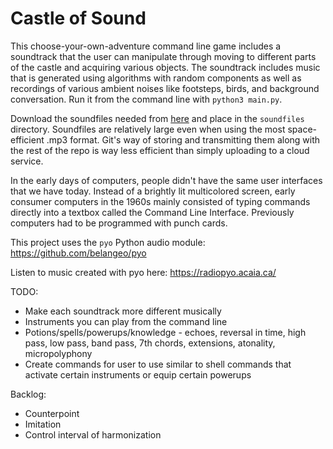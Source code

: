 # Castle of Sound

This choose-your-own-adventure command line game includes a soundtrack that the user can manipulate through moving to different parts of the castle and acquiring various objects. The soundtrack includes music that is generated using algorithms with random components as well as recordings of various ambient noises like footsteps, birds, and background conversation. Run it from the command line with `python3 main.py`.

Download the soundfiles needed from [here](https://drive.google.com/drive/folders/1GT2uNe9idCnJlRWD0WYllIviSZOjfrqh?usp=sharing) and place in the `soundfiles` directory. Soundfiles are relatively large even when using the most space-efficient .mp3 format. Git's way of storing and transmitting them along with the rest of the repo is way less efficient than simply uploading to a cloud service.

In the early days of computers, people didn't have the same user interfaces that we have today. Instead of a brightly lit multicolored screen, early consumer computers in the 1960s mainly consisted of typing commands directly into a textbox called the Command Line Interface. Previously computers had to be programmed with punch cards. 

This project uses the `pyo` Python audio module: https://github.com/belangeo/pyo

Listen to music created with pyo here: https://radiopyo.acaia.ca/

TODO:
 - Make each soundtrack more different musically
 - Instruments you can play from the command line
 - Potions/spells/powerups/knowledge - echoes, reversal in time, high pass, low pass, band pass, 7th chords, extensions, atonality, micropolyphony
 - Create commands for user to use similar to shell commands that activate certain instruments or equip certain powerups

Backlog:
 - Counterpoint
 - Imitation
 - Control interval of harmonization



